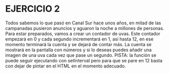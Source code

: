 # EJERCICIO 2
Todos sabemos lo que pasó en Canal Sur hace unos años, en mitad de las campanadas pusieron anuncios y aguaron la noche a millones de personas. Para estar preparados, vamos a crear un contador de uvas. Este contador empezará en 0 y cada segundo incrementará en 1, así hasta 12, en ese momento terminará la cuenta y se dejará de contar más.
La cuenta se mostrará en la pantalla con números y si lo deseas puedes añadir una imagen de una uva cada vez que pase un segundo.
PISTA: la función se puede seguir ejecutando con setInterval pero para que se pare en 12 basta con dejar de pintar en el HTML en el momento adecuado.